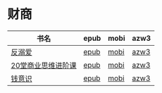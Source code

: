 # 财商

| 书名 | epub | mobi | azw3 |
| --- | --- | --- | --- |
| [反溺爱](None) | [epub](None) | [mobi](None) | [azw3](None) |
| [20堂商业思维进阶课](http://ct.dalanmei.com/f/31084289-571838593-f1c065) | [epub](http://ct.dalanmei.com/f/31084289-571838593-f1c065) | [mobi](http://ct.dalanmei.com/f/31084289-571549980-d084c4) | [azw3](http://ct.dalanmei.com/f/31084289-572200682-1d0816) |
| [钱意识](http://ct.dalanmei.com/f/31084289-571987231-0d8429) | [epub](http://ct.dalanmei.com/f/31084289-571987231-0d8429) | [mobi](http://ct.dalanmei.com/f/31084289-571561221-a825b9) | [azw3](http://ct.dalanmei.com/f/31084289-572212210-1a3650) |
